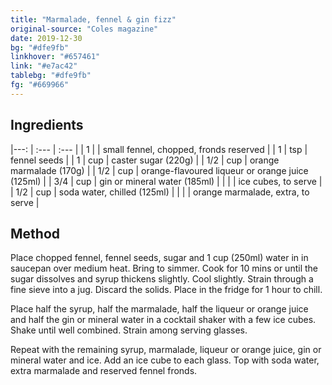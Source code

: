 ```yaml
---
title: "Marmalade, fennel & gin fizz"
original-source: "Coles magazine"
date: 2019-12-30
bg: "#dfe9fb"
linkhover: "#657461"
link: "#e7ac42"
tablebg: "#dfe9fb"
fg: "#669966"
---
```

## Ingredients

|---: | :---  | :--- |
| 1   |       | small fennel, chopped, fronds reserved |
| 1   | tsp   | fennel seeds |
| 1   | cup   | caster sugar (220g) |
| 1/2 | cup   | orange marmalade (170g) |
| 1/2 | cup   | orange-flavoured liqueur or orange juice (125ml) |
| 3/4 | cup   | gin or mineral water (185ml) |
|     |       | ice cubes, to serve |
| 1/2 | cup   | soda water, chilled (125ml) |
|     |       | orange marmalade, extra, to serve |

## Method
Place chopped fennel, fennel seeds, sugar and 1 cup (250ml) water in in saucepan over medium heat. Bring to simmer. Cook for 10 mins or until the sugar dissolves and syrup thickens slightly. Cool slightly. Strain through a fine sieve into a jug. Discard the solids. Place in the fridge for 1 hour to chill.

Place half the syrup, half the marmalade, half the liqueur or orange juice and half the gin or mineral water in a cocktail shaker with a few ice cubes. Shake until well combined. Strain among serving glasses.

Repeat with the remaining syrup, marmalade, liqueur or orange juice, gin or mineral water and ice. Add an ice cube to each glass. Top with soda water, extra marmalade and reserved fennel fronds.
